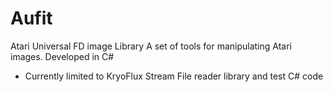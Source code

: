 Aufit
=====
Atari Universal FD image Library
A set of tools for manipulating Atari images.
Developed in C#

- Currently limited to KryoFlux Stream File reader library and test C# code
